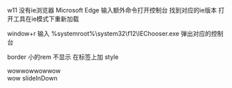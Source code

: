 w11 没有ie浏览器
Microsoft Edge 输入额外命令打开控制台 找到对应的ie版本
打开工具在ie模式下重新加载
 <!-- control system --> 
window+r 输入 %systemroot%\system32\f12\IEChooser.exe
弹出对应的控制台

border 小的rem 不显示 在标签上加 style
<div data-wow-delay="0.4s">
<div class="wow slideInRight">wowwowwowwow</div>
</div> 
wow slideInDown